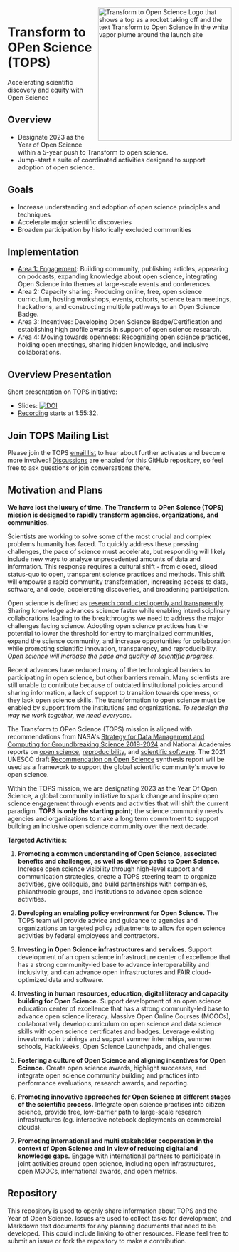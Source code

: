 <img align="right" src="https://github.com/nasa/Transform-to-Open-Science/blob/main/assets/logos/Tops_logo%404x.png" width="300" alt="Transform to Open Science Logo that shows a top as a rocket taking off and the text Transform to Open Science in the white vapor plume around the launch site">

# Transform to OPen Science (TOPS)

Accelerating scientific discovery and equity with Open Science

## Overview

* Designate 2023 as the Year of Open Science within a 5-year push to Transform to open science. 
* Jump-start a suite of coordinated activities designed to support adoption of open science.

## Goals

* Increase understanding and adoption of open science principles and techniques 
* Accelerate major scientific discoveries 
* Broaden participation by historically excluded communities 

## Implementation
- [Area 1: Engagement](.docs/Area1_Engagement/readme.md): Building community, publishing articles, appearing on podcasts, expanding knowledge about open science, integrating Open Science into themes at large-scale events and conferences.
- Area 2: Capacity sharing: Producing online, free, open science curriculum, hosting workshops, events, cohorts, science team meetings, hackathons, and constructing multiple pathways to an Open Science Badge.
- Area 3: Incentives: Developing Open Science Badge/Certification and establishing high profile awards in support of open science research.
- Area 4: Moving towards openness: Recognizing open science practices, holding open meetings, sharing hidden knowledge, and inclusive collaborations.
 
## Overview Presentation
Short presentation on TOPS initiative: 
- Slides: [![DOI](https://zenodo.org/badge/DOI/10.5281/zenodo.5621674.svg)](https://doi.org/10.5281/zenodo.5621674)
- [Recording](https://www.youtube.com/watch?v=wtKHHe3m778&t=6977s&ab_channel=ScienceAtNASA) starts at 1:55:32.

## Join TOPS Mailing List
Please join the TOPS [email list](https://docs.google.com/forms/d/e/1FAIpQLSeb_6PdbaPYFcVwXWgMJ053Q_pF2rW2YOu51Qmrh5nWaRYc7Q/viewform) to hear about further activates and become more involved! [Discussions](https://github.com/nasa/Transform-to-Open-Science/discussions) are enabled for this GitHub repository, so feel free to ask questions or join conversations there.

## Motivation and Plans

**We have lost the luxury of time. The Transform to OPen Science (TOPS) mission is designed to rapidly transform agencies, organizations, and communities.** 

Scientists are working to solve some of the most crucial and complex problems humanity has faced. To quickly address these pressing challenges, the pace of science must accelerate, but responding will likely include new ways to analyze unprecedented amounts of data and information. This response requires a cultural shift - from closed, siloed status-quo to open, transparent science practices and methods. This shift will empower a rapid community transformation, increasing access to data, software, and code, accelerating discoveries, and broadening participation.

Open science is defined as [research conducted openly and transparently](https://www.nap.edu/catalog/25116/open-science-by-design-realizing-a-vision-for-21st-century). Sharing knowledge advances science faster while enabling interdisciplinary collaborations leading to the breakthroughs we need to address the major challenges facing science. Adopting open science practices has the potential to lower the threshold for entry to marginalized communities, expand the science community, and increase opportunities for collaboration while promoting scientific innovation, transparency, and reproducibility. *Open science will increase the pace and quality of scientific progress.*

Recent advances have reduced many of the technological barriers to participating in open science, but other barriers remain. Many scientists are still unable to contribute because of outdated institutional policies around sharing information, a lack of support to transition towards openness, or they lack open science skills. The transformation to open science must be enabled by support from the institutions and organizations. *To redesign the way we work together, we need everyone.*

The Transform to OPen Science (TOPS) mission is aligned with recommendations from NASA's [Strategy for Data Management and Computing for Groundbreaking Science 2019-2024](https://science.nasa.gov/files/science-red/s3fs-public/atoms/files/SDMWG%20Strategy_Final.pdf) and National Academies reports on [open science](https://www.nap.edu/catalog/25116/open-science-by-design-realizing-a-vision-for-21st-century), [reproducibility](https://www.nap.edu/catalog/25303/reproducibility-and-replicability-in-science), and [scientific software](https://www.nap.edu/catalog/25217/open-source-software-policy-options-for-nasa-earth-and-space-sciences). The 2021 UNESCO draft [Recommendation on Open Science](https://en.unesco.org/science-sustainable-future/open-science/recommendation) synthesis report will be used as a framework to support the global scientific community's move to open science. 

Within the TOPS mission, we are designating 2023 as the Year Of Open Science, a global community initiative to spark change and inspire open science engagement through events and activities that will shift the current paradigm. **TOPS is only the starting point;** the science community needs agencies and organizations to make a long term commitment to support building an inclusive open science community over the next decade. 

**Targeted Activities:**

1.  **Promoting a common understanding of Open Science, associated benefits and challenges, as well as diverse paths to Open Science.** Increase open science visibility through high-level support and communication strategies, create a TOPS steering team to organize activities, give colloquia, and build partnerships with companies, philanthropic groups, and institutions to advance open science activities.
    
2.  **Developing an enabling policy environment for Open Science.** The TOPS team will provide advice and guidance to agencies and organizations on targeted policy adjustments to allow for open science activities by federal employees and contractors.
    
3.  **Investing in Open Science infrastructures and services.** Support development of an open science infrastructure center of excellence that has a strong community-led base to advance interoperability and inclusivity, and can advance open infrastructures and FAIR cloud-optimized data and software.
    
4.  **Investing in human resources, education, digital literacy and capacity building for Open Science.** Support development of an open science education center of excellence that has a strong community-led base to advance open science literacy. Massive Open Online Courses (MOOCs), collaboratively develop curriculum on open science and data science skills with open science certificates and badges. Leverage existing investments in trainings and support summer internships, summer schools, HackWeeks, Open Science Launchpads, and challenges.
    
5.  **Fostering a culture of Open Science and aligning incentives for Open Science.** Create open science awards, highlight successes, and integrate open science community building and practices into performance evaluations, research awards, and reporting.
    
6.  **Promoting innovative approaches for Open Science at different stages of the scientific process.** Integrate open science practises into citizen science, provide free, low-barrier path to large-scale research infrastructures (eg. interactive notebook deployments on commercial clouds).
    
7.  **Promoting international and multi stakeholder cooperation in the context of Open Science and in view of reducing digital and knowledge gaps.** Engage with international partners to participate in joint activities around open science, including open infrastructures, open MOOCs, international awards, and open metrics.
 
## Repository

This repository is used to openly share information about TOPS and the Year of Open Science. 
Issues are used to collect tasks for development, and Markdown text documents for any planning documents that need to be developed.  This could include linking to other resources. Please feel free to submit an issue or fork the repository to make a contribution. 



